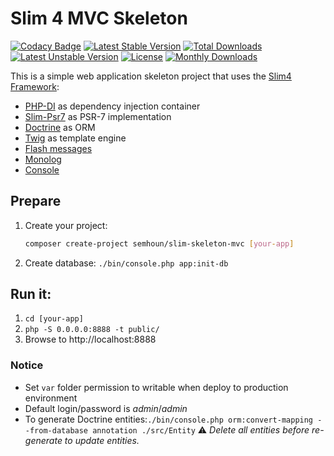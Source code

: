 # Slim 4 MVC Skeleton

[![Codacy Badge](https://api.codacy.com/project/badge/Grade/2154b570bb974bb1ae6d4d40bcd75fd4)](https://app.codacy.com/app/semhoun/slim-skeleton-mvc?utm_source=github.com&utm_medium=referral&utm_content=semhoun/slim-skeleton-mvc&utm_campaign=Badge_Grade_Dashboard) [![Latest Stable Version](https://poser.pugx.org/semhoun/slim-skeleton-mvc/v/stable)](https://packagist.org/packages/semhoun/slim-skeleton-mvc) [![Total Downloads](https://poser.pugx.org/semhoun/slim-skeleton-mvc/downloads)](https://packagist.org/packages/semhoun/slim-skeleton-mvc) [![Latest Unstable Version](https://poser.pugx.org/semhoun/slim-skeleton-mvc/v/unstable)](https://packagist.org/packages/semhoun/slim-skeleton-mvc) [![License](https://poser.pugx.org/semhoun/slim-skeleton-mvc/license)](https://packagist.org/packages/semhoun/slim-skeleton-mvc) [![Monthly Downloads](https://poser.pugx.org/semhoun/slim-skeleton-mvc/d/monthly)](https://packagist.org/packages/semhoun/slim-skeleton-mvc)

This is a simple web application skeleton project that uses the [Slim4 Framework](http://www.slimframework.com/):
* [PHP-DI](http://php-di.org/) as dependency injection container
* [Slim-Psr7](https://github.com/slimphp/Slim-Psr7) as PSR-7 implementation
* [Doctrine](https://github.com/doctrine/orm) as ORM
* [Twig](https://twig.symfony.com/) as template engine
* [Flash messages](https://github.com/slimphp/Slim-Flash)
* [Monolog](https://github.com/Seldaek/monolog)
* [Console](https://github.com/symfony/console)


## Prepare

1. Create your project:


   ```bash
   composer create-project semhoun/slim-skeleton-mvc [your-app]
   ```
2. Create database: `./bin/console.php app:init-db`


## Run it:

1. `cd [your-app]`
2. `php -S 0.0.0.0:8888 -t public/`
3. Browse to http://localhost:8888


### Notice

- Set `var` folder permission to writable when deploy to production environment
- Default login/password is *admin*/*admin*
- To generate Doctrine entities:`./bin/console.php orm:convert-mapping --from-database annotation ./src/Entity`
  :warning: *Delete all entities before re-generate to update entities.*